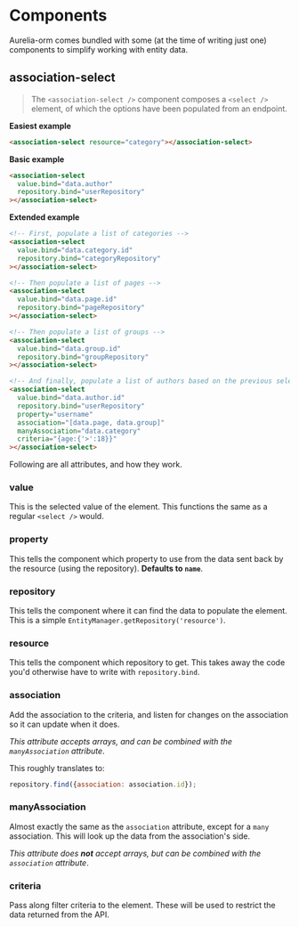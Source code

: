 # Components

Aurelia-orm comes bundled with some (at the time of writing just one) components to simplify working with entity data.

## association-select

> The `<association-select />` component composes a `<select />` element, of which the options have been populated from an endpoint.

**Easiest example**

```html
<association-select resource="category"></association-select>
```

**Basic example**

```html
<association-select
  value.bind="data.author"
  repository.bind="userRepository"
></association-select>
```

**Extended example**

```html
<!-- First, populate a list of categories -->
<association-select
  value.bind="data.category.id"
  repository.bind="categoryRepository"
></association-select>

<!-- Then populate a list of pages -->
<association-select
  value.bind="data.page.id"
  repository.bind="pageRepository"
></association-select>

<!-- Then populate a list of groups -->
<association-select
  value.bind="data.group.id"
  repository.bind="groupRepository"
></association-select>

<!-- And finally, populate a list of authors based on the previous selects -->
<association-select
  value.bind="data.author.id"
  repository.bind="userRepository"
  property="username"
  association="[data.page, data.group]"
  manyAssociation="data.category"
  criteria="{age:{'>':18}}"
></association-select>
```

Following are all attributes, and how they work.

### value

This is the selected value of the element. This functions the same as a regular `<select />` would.

### property

This tells the component which property to use from the data sent back by the resource (using the repository). **Defaults to `name`**.

### repository

This tells the component where it can find the data to populate the element. This is a simple `EntityManager.getRepository('resource')`.

### resource

This tells the component which repository to get. This takes away the code you'd otherwise have to write with `repository.bind`.

### association

Add the association to the criteria, and listen for changes on the association so it can update when it does.

_This attribute accepts arrays, and can be combined with the `manyAssociation` attribute_.

This roughly translates to:

```js
repository.find({association: association.id});
```

### manyAssociation

Almost exactly the same as the `association` attribute, except for a `many` association. This will look up the data from the association's side.

_This attribute does **not** accept arrays, but can be combined with the `association` attribute_.

### criteria

Pass along filter criteria to the element. These will be used to restrict the data returned from the API.
